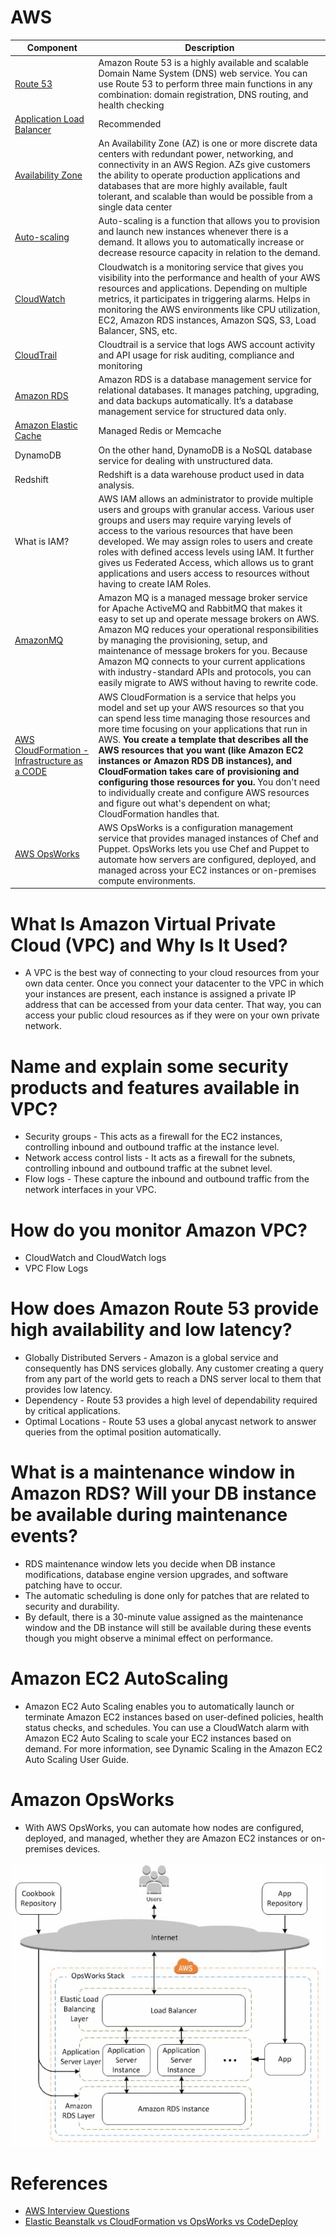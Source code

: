 
# AWS

Component|Description|
-----------|---------------------------------|
[Route 53](https://docs.aws.amazon.com/Route53/latest/DeveloperGuide/Welcome.html)| Amazon Route 53 is a highly available and scalable Domain Name System (DNS) web service. You can use Route 53 to perform three main functions in any combination: domain registration, DNS routing, and health checking |
[Application Load Balancer](https://docs.aws.amazon.com/elasticloadbalancing/latest/application/introduction.html)| Recommended|
[Availability Zone](https://aws.amazon.com/about-aws/global-infrastructure/regions_az/)| An Availability Zone (AZ) is one or more discrete data centers with redundant power, networking, and connectivity in an AWS Region. AZs give customers the ability to operate production applications and databases that are more highly available, fault tolerant, and scalable than would be possible from a single data center|
[Auto-scaling](https://aws.amazon.com/autoscaling/) | Auto-scaling is a function that allows you to provision and launch new instances whenever there is a demand. It allows you to automatically increase or decrease resource capacity in relation to the demand.|
[CloudWatch](https://aws.amazon.com/cloudwatch/)| Cloudwatch is a monitoring service that gives you visibility into the performance and health of your AWS resources and applications. Depending on multiple metrics, it participates in triggering alarms. Helps in monitoring the AWS environments like CPU utilization, EC2, Amazon RDS instances, Amazon SQS, S3, Load Balancer, SNS, etc.|
[CloudTrail](https://docs.aws.amazon.com/awscloudtrail/latest/userguide/cloudtrail-user-guide.html)|Cloudtrail is a service that logs AWS account activity and API usage for risk auditing, compliance and monitoring|
[Amazon RDS](https://aws.amazon.com/rds/) | Amazon RDS is a database management service for relational databases. It manages patching, upgrading, and data backups automatically. It’s a database management service for structured data only.|
[Amazon Elastic Cache](https://aws.amazon.com/elasticache/) | Managed Redis or Memcache |
DynamoDB | On the other hand, DynamoDB is a NoSQL database service for dealing with unstructured data. |
Redshift | Redshift is a data warehouse product used in data analysis. |
What is IAM? | AWS IAM allows an administrator to provide multiple users and groups with granular access. Various user groups and users may require varying levels of access to the various resources that have been developed. We may assign roles to users and create roles with defined access levels using IAM. It further gives us Federated Access, which allows us to grant applications and users access to resources without having to create IAM Roles.|
[AmazonMQ](https://aws.amazon.com/amazon-mq/) | Amazon MQ is a managed message broker service for Apache ActiveMQ and RabbitMQ that makes it easy to set up and operate message brokers on AWS. Amazon MQ reduces your operational responsibilities by managing the provisioning, setup, and maintenance of message brokers for you. Because Amazon MQ connects to your current applications with industry-standard APIs and protocols, you can easily migrate to AWS without having to rewrite code.|
[AWS CloudFormation - Infrastructure as a CODE](https://aws.amazon.com/cloudformation/) | AWS CloudFormation is a service that helps you model and set up your AWS resources so that you can spend less time managing those resources and more time focusing on your applications that run in AWS. **You create a template that describes all the AWS resources that you want (like Amazon EC2 instances or Amazon RDS DB instances), and CloudFormation takes care of provisioning and configuring those resources for you.** You don't need to individually create and configure AWS resources and figure out what's dependent on what; CloudFormation handles that.|
[AWS OpsWorks](https://aws.amazon.com/opsworks/) | AWS OpsWorks is a configuration management service that provides managed instances of Chef and Puppet. OpsWorks lets you use Chef and Puppet to automate how servers are configured, deployed, and managed across your EC2 instances or on-premises compute environments.|

# What Is Amazon Virtual Private Cloud (VPC) and Why Is It Used?
- A VPC is the best way of connecting to your cloud resources from your own data center. Once you connect your datacenter to the VPC in which your instances are present, each instance is assigned a private IP address that can be accessed from your data center. That way, you can access your public cloud resources as if they were on your own private network.

# Name and explain some security products and features available in VPC?
- Security groups - This acts as a firewall for the EC2 instances, controlling inbound and outbound traffic at the instance level.
- Network access control lists - It acts as a firewall for the subnets, controlling inbound and outbound traffic at the subnet level.
- Flow logs - These capture the inbound and outbound traffic from the network interfaces in your VPC.

# How do you monitor Amazon VPC?
- CloudWatch and CloudWatch logs
- VPC Flow Logs

# How does Amazon Route 53 provide high availability and low latency?
- Globally Distributed Servers - Amazon is a global service and consequently has DNS services globally. Any customer creating a query from any part of the world gets to reach a DNS server local to them that provides low latency. 
- Dependency - Route 53 provides a high level of dependability required by critical applications.
- Optimal Locations - Route 53 uses a global anycast network to answer queries from the optimal position automatically.

# What is a maintenance window in Amazon RDS? Will your DB instance be available during maintenance events?
- RDS maintenance window lets you decide when DB instance modifications, database engine version upgrades, and software patching have to occur. 
- The automatic scheduling is done only for patches that are related to security and durability. 
- By default, there is a 30-minute value assigned as the maintenance window and the DB instance will still be available during these events though you might observe a minimal effect on performance.

# Amazon EC2 AutoScaling
- Amazon EC2 Auto Scaling enables you to automatically launch or terminate Amazon EC2 instances based on user-defined policies, health status checks, and schedules. You can use a CloudWatch alarm with Amazon EC2 Auto Scaling to scale your EC2 instances based on demand. For more information, see Dynamic Scaling in the Amazon EC2 Auto Scaling User Guide.

# Amazon OpsWorks
- With AWS OpsWorks, you can automate how nodes are configured, deployed, and managed, whether they are Amazon EC2 instances or on-premises devices.

![img.png](assests/aws_opsworks_img.png)

# References
- [AWS Interview Questions](https://www.simplilearn.com/tutorials/aws-tutorial/aws-interview-questions)
- [Elastic Beanstalk vs CloudFormation vs OpsWorks vs CodeDeploy](https://tutorialsdojo.com/elastic-beanstalk-vs-cloudformation-vs-opsworks-vs-codedeploy/)
